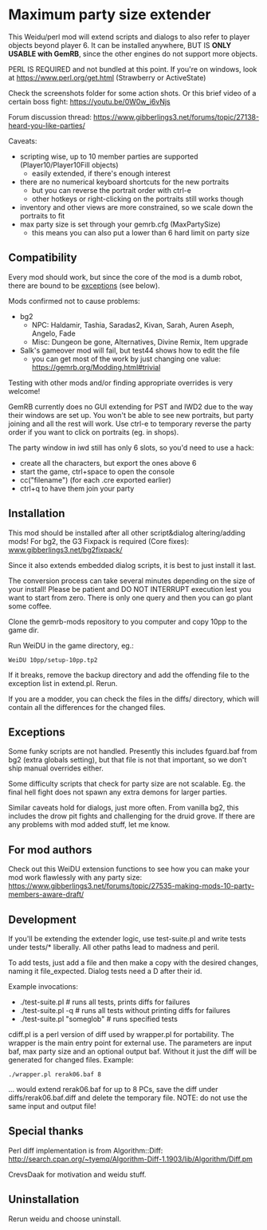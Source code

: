 Maximum party size extender
===========================
This Weidu/perl mod will extend scripts and dialogs to also refer to player objects
beyond player 6. It can be installed anywhere, BUT IS **ONLY USABLE with GemRB**, since the
other engines do not support more objects.

PERL IS REQUIRED and not bundled at this point. If you're on windows, look at
https://www.perl.org/get.html (Strawberry or ActiveState)

Check the screenshots folder for some action shots. Or this brief video of a certain boss fight:
https://youtu.be/0W0w_i6vNjs

Forum discussion thread:
https://www.gibberlings3.net/forums/topic/27138-heard-you-like-parties/

Caveats:
- scripting wise, up to 10 member parties are supported (Player10/Player10Fill objects)
  - easily extended, if there's enough interest
- there are no numerical keyboard shortcuts for the new portraits
  - but you can reverse the portrait order with ctrl-e
  - other hotkeys or right-clicking on the portraits still works though
- inventory and other views are more constrained, so we scale down the portraits to fit
- max party size is set through your gemrb.cfg (MaxPartySize)
  - this means you can also put a lower than 6 hard limit on party size


Compatibility
-------------
Every mod should work, but since the core of the mod is a dumb robot, there
are bound to be [exceptions](#exceptions) (see below).

Mods confirmed not to cause problems:
* bg2
  * NPC: Haldamir, Tashia, Saradas2, Kivan, Sarah, Auren Aseph, Angelo, Fade
  * Misc: Dungeon be gone, Alternatives, Divine Remix, Item upgrade
* Salk's gameover mod will fail, but test44 shows how to edit the file
  * you can get most of the work by just changing one value: https://gemrb.org/Modding.html#trivial

Testing with other mods and/or finding appropriate overrides is very welcome!

GemRB currently does no GUI extending for PST and IWD2 due to the way their windows are set up. You won't be able to see new portraits, but party joining and all the rest will work. Use ctrl-e to temporary reverse the party order if you want to click on portraits (eg. in shops).

The party window in iwd still has only 6 slots, so you'd need to use a hack:
- create all the characters, but export the ones above 6
- start the game, ctrl+space to open the console
- cc("filename") (for each .cre exported earlier)
- ctrl+q to have them join your party


Installation
------------
This mod should be installed after all other script&dialog altering/adding mods!
For bg2, the G3 Fixpack is required (Core fixes): www.gibberlings3.net/bg2fixpack/

Since it also extends embedded dialog scripts, it is best to just install it last.

The conversion process can take several minutes depending on the size of your install!
Please be patient and DO NOT INTERRUPT execution lest you want to start from zero.
There is only one query and then you can go plant some coffee.

Clone the gemrb-mods repository to you computer and copy 10pp to the game dir.

Run WeiDU in the game directory, eg.:

    WeiDU 10pp/setup-10pp.tp2

If it breaks, remove the backup directory and add the offending file to the
exception list in extend.pl. Rerun.

If you are a modder, you can check the files in the diffs/ directory, which
will contain all the differences for the changed files.

Exceptions
----------
Some funky scripts are not handled. Presently this includes fguard.baf from
bg2 (extra globals setting), but that file is not that important, so we don't
ship manual overrides either.

Some difficulty scripts that check for party size are not scalable. Eg. the
final hell fight does not spawn any extra demons for larger parties.

Similar caveats hold for dialogs, just more often. From vanilla bg2, this
includes the drow pit fights and challenging for the druid grove. If there
are any problems with mod added stuff, let me know.

For mod authors
---------------
Check out this WeiDU extension functions to see how you can make your mod work
flawlessly with any party size:
https://www.gibberlings3.net/forums/topic/27535-making-mods-10-party-members-aware-draft/

Development
-----------
If you'll be extending the extender logic, use test-suite.pl and write tests
under tests/* liberally. All other paths lead to madness and peril.

To add tests, just add a file and then make a copy with the desired changes,
naming it file_expected. Dialog tests need a D after their id.

Example invocations:
  * ./test-suite.pl       # runs all tests, prints diffs for failures
  * ./test-suite.pl -q    # runs all tests without printing diffs for failures
  * ./test-suite.pl "someglob"   # runs specified tests

cdiff.pl is a perl version of diff used by wrapper.pl for portability. The
wrapper is the main entry point for external use. The parameters are input baf,
max party size and an optional output baf. Without it just the diff will be
generated for changed files. Example:

    ./wrapper.pl rerak06.baf 8

... would extend rerak06.baf for up to 8 PCs, save the diff under
diffs/rerak06.baf.diff and delete the temporary file.
NOTE: do not use the same input and output file!

Special thanks
--------------
Perl diff implementation is from Algorithm::Diff:
http://search.cpan.org/~tyemq/Algorithm-Diff-1.1903/lib/Algorithm/Diff.pm

CrevsDaak for motivation and weidu stuff.

Uninstallation
--------------
Rerun weidu and choose uninstall.
